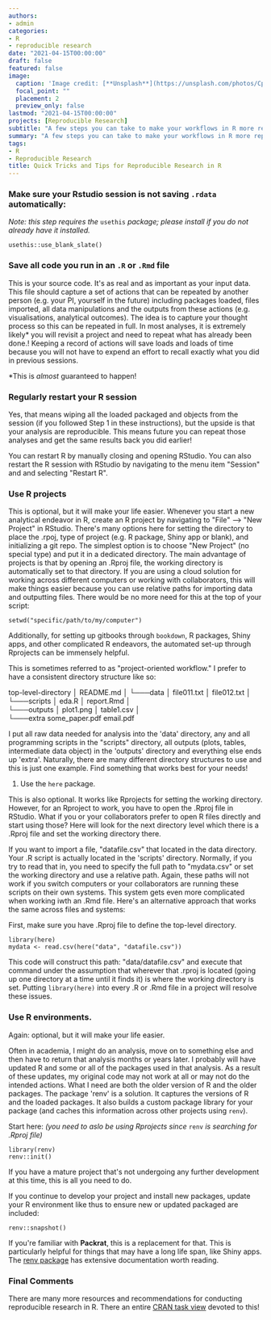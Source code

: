 ```yaml
---
authors:
- admin
categories:
- R
- reproducible research
date: "2021-04-15T00:00:00"
draft: false
featured: false
image:
  caption: 'Image credit: [**Unsplash**](https://unsplash.com/photos/CpkOjOcXdUY)'
  focal_point: ""
  placement: 2
  preview_only: false
lastmod: "2021-04-15T00:00:00"
projects: [Reproducible Research]
subtitle: "A few steps you can take to make your workflows in R more reproducible and less painful for you to deal with."
summary: "A few steps you can take to make your workflows in R more reproducible and less painful for you to deal with."
tags:
- R
- Reproducible Research
title: Quick Tricks and Tips for Reproducible Research in R
---
```



### Make sure your Rstudio session is not saving `.rdata` automatically:

*Note: this step requires the* `usethis` *package; please install if you do not already have it installed.*

```
usethis::use_blank_slate()
```

### Save all code you run in an `.R` or `.Rmd` file

This is your source code. It's as real and as important as your input data. This file should capture a set of actions that can be repeated by another person (e.g. your PI, yourself in the future) including packages loaded, files imported, all data manipulations and the outputs from these actions (e.g. visualisations, analytical outcomes). The idea is to capture your thought process so this can be repeated in full. In most analyses, it is extremely likely* you will revisit a project and need to repeat what has already been done.! Keeping a record of actions will save loads and loads of time because you will not have to expend an effort to recall exactly what you did in previous sessions.   

\*This is *almost* guaranteed to happen!

### Regularly restart your R session

Yes, that means wiping all the loaded packaged and objects from the session (if you followed Step 1 in these instructions), but the upside is that your analysis are reproducible. This means future you can repeat those analyses and get the same results back you did earlier!

You can restart R by manually closing and opening RStudio. You can also restart the R session with RStudio by navigating to the menu item "Session" and and selecting "Restart R".

### Use R projects

This is optional, but it will make your life easier. Whenever you start a new analytical endeavor in R, create an R project by navigating to "File" --> "New Project" in RStudio. There's many options here for setting the directory to place the .rpoj, type of project (e.g. R package, Shiny app or blank), and initializing a git repo. The simplest option is to choose "New Project" (no special type) and put it in a dedicated directory. The main advantage of projects is that by opening an .Rproj file, the working directory is automatically set to that directory. If you are using a cloud solution for working across different computers or working with collaborators, this will make things easier because you can use relative paths for importing data and outputting files. There would be no more need for this at the top of your script:

```
setwd("specific/path/to/my/computer")
```

Additionally, for setting up gitbooks through `bookdown`, R packages, Shiny apps, and other complicated R endeavors, the automated set-up through Rprojects can be immensely helpful.  

This is sometimes referred to as "project-oriented workflow." I prefer to have a consistent directory structure like so:

  top-level-directory
  │   README.md
  │
  └───data
  │      file011.txt
  │      file012.txt
  │   
  └───scripts
  │       eda.R
  │       report.Rmd
  │   
  └───outputs
  │       plot1.png
  │       table1.csv
  │   
  └───extra
          some_paper.pdf
          email.pdf


I put all raw data needed for analysis into the 'data' directory, any and all programming scripts in the "scripts" directory, all outputs (plots, tables, intermediate data object) in the 'outputs' directory and everything else ends up 'extra'. Naturally, there are many different directory structures to use and this is just one example. Find something that works best for your needs!

1. Use the `here` package.

This is also optional. It works like Rprojects for setting the working directory. However, for an Rproject to work, you have to open the .Rproj file in RStudio. What if you or your collaborators prefer to open R files directly and start using those? Here will look for the next directory level which there is a .Rproj file and set the working directory there.

If you want to import a file, "datafile.csv" that located in the data directory. Your .R script is actually located in the 'scripts' directory. Normally, if you try to read that in, you need to specify the full path to "mydata.csv" or set the working directory and use a relative path. Again, these paths will not work if you switch computers or your collaborators are running these scripts on their own systems. This system gets even more complicated when working iwth an .Rmd file. Here's an alternative approach that works the same across files and systems:  

First, make sure you have .Rproj file to define the top-level directory.
```
library(here)
mydata <- read.csv(here("data", "datafile.csv"))
```
This code will construct this path: "data/datafile.csv" and execute that command under the assumption that wherever that .rproj is located (going up one directory at a time until it finds it) is where the working directory is set. Putting `library(here)` into every .R or .Rmd file in a project will resolve these issues.

### Use R environments.

Again: optional, but it will make your life easier.

Often in academia, I might do an analysis, move on to something else and then have to return that analysis months or years later. I probably will have updated R and some or all of the packages used in that analysis. As a result of these updates, my original code may not work at all or may not do the intended actions. What I need are both the older version of R and the older packages. The package 'renv' is a solution. It captures the versions of R and the loaded packages. It also builds a custom package library for your package (and caches this information across other projects using `renv`).

Start here:
*(you need to aslo be using Rprojects since* `renv` *is searching for .Rproj file)*
```
library(renv)
renv::init()
```
If you have a mature project that's not undergoing any further development at this time, this is all you need to do.

If you continue to develop your project and install new packages, update your R environment like thus to ensure new or updated packaged are included:
```
renv::snapshot()
```

If you're familiar with **Packrat**, this is a replacement for that. This is particularly helpful for things that may have a long life span, like Shiny apps. The [renv package](https://rstudio.github.io/renv/articles/renv.html) has extensive documentation worth reading. 

### Final Comments

There are many more resources and recommendations for conducting reproducible research in R. There an entire [CRAN task view](https://cran.r-project.org/web/views/ReproducibleResearch.html) devoted to this!
